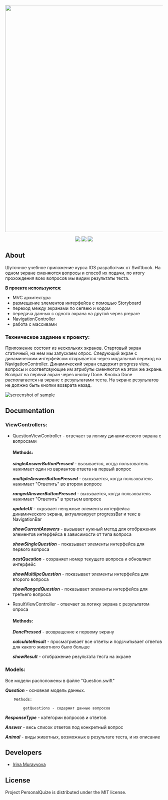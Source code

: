 <p align="center">
      <img src="https://i.ibb.co/qmqv7ZY/2024-04-13-17-42-50.png" width="726">
</p>

<p align="center">
   <img src="https://img.shields.io/badge/Engine-XCode v15.3-blueviolet">
   <img src="https://img.shields.io/badge/Version-v1.0-blue">
   <img src="https://img.shields.io/badge/License-MIT-green">
</p>

## About
Шуточное учебное приложение курса IOS разработчик от Swiftbook. 
На одном экране сменяются вопросы и способ их подачи, по итогу прохождения всех вопросов мы видим результаты теста.

**В проекте используются:**

* MVC архитектура
* размещение элементов интерфейса с помошью Storyboard
* переход между экранами по сегвею и кодом
* передача данных с одного экрана на другой через prepare
* NavigationController
* работа с массивами


### Техническое задание к проекту:

Приложение состоит из нескольких экранов.
Стартовый экран статичный, на нем мы запускаем опрос.
Следующий экран с динамическим интерфейсом открывается через модальный переход на NavigationController.
Динамический экран содержит progress view, вопросы и соответсвующие им атрибуты сменяются на этом же экране.
Возврат на первый экран через кнопку Done. Кнопка Done располагается на экране с результатами теста.
На экране результатов не должно быть кнопки возврата назад.


![screenshot of sample](https://i.ibb.co/gmBSfGm/Personal-Quize.jpg)

## Documentation

### ViewControllers:

* QuestionViewController - отвечает за логику динамического экрана с вопросами
     
  #### Methods:
  
  ***singleAnswerButtonPressed*** - вызывается, когда пользователь нажимает один из вариантов ответа на первый вопрос
  
  ***multipleAnswerButtonPressed*** - вызывается, когда пользователь нажимает "Ответить" во втором вопросе
  
  ***rangedAnswerButtonPressed*** - вызывается, когда пользователь нажимает "Ответить" в третьем вопросе

  ***updateUI*** - скрывает ненужные элементы интерфейса динамического экрана, актуализирует progressBar и текс в NavigationBar
  
  ***showCurrentAnswers*** - вызывает нужный метод для отображения элементов интерфейса в зависимости от типа вопроса
  
  ***showSingleQuestion*** - показывает элементы интерфейса для первого вопроса

  ***nextQuestion*** - сохраняет номер текущего вопроса и обновляет интерфейс

  ***showMultilpeQuestion*** - показывает элементы интерфейса для второго вопроса

  ***showRangedQuestion*** - показывает элементы интерфейса для третьего вопроса
  
  
* ResultViewController - отвечает за логику экрана с результатом опроса
       
  #### Methods:
  
  ***DonePressed*** - возвращение к первому экрану
  
  ***calculateResult*** - просматривает все ответы и подсчитывает ответов для какого животного было больше
  
  ***showResult*** - отображение результата теста на экране

### Models:

Все модели расположены в файле "Question.swift"

  ***Question*** - основная модель данных.
  
        Methods:
        
            getQuestions - содержит данные вопросов
  
  ***ResponseType*** - категории вопросов и ответов
  
  ***Answer*** - весь список ответов под конкретный вопрос
  
  ***Animal*** - виды животных, возможных в результате теста, и их описание



## Developers

- [Irina Muravyova](https://github.com/IrinaMuravyova)

## License
Project PersonalQuize is distributed under the MIT license.
